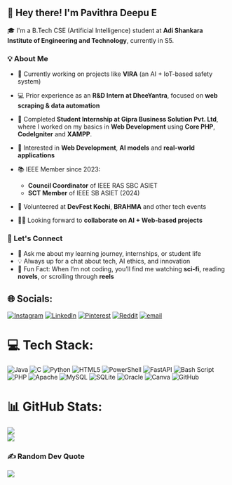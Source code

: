 ## 👋 Hey there! I'm Pavithra Deepu E

🎓 I'm a B.Tech CSE (Artificial Intelligence) student at **Adi Shankara Institute of Engineering and Technology**, currently in S5.

### 💡 About Me

* 🔭 Currently working on projects like **VIRA** (an AI + IoT-based safety system)
* 💻 Prior experience as an **R\&D Intern at DheeYantra**, focused on **web scraping & data automation**
* 💼 Completed **Student Internship at Gipra Business Solution Pvt. Ltd**, where I worked on my basics in **Web Development** using **Core PHP**, **CodeIgniter** and **XAMPP**.
* 🤖 Interested in **Web Development**, **AI models** and **real-world applications**
* 📚 IEEE Member since 2023:

  * **Council Coordinator** of IEEE RAS SBC ASIET
  * **SCT Member** of IEEE SB ASIET (2024)
* 🙌 Volunteered at **DevFest Kochi**, **BRAHMA** and other tech events
* 👩‍💻 Looking forward to **collaborate on AI + Web-based projects**


### 🤝 Let's Connect

* 💬 Ask me about my learning journey, internships, or student life
* 💡 Always up for a chat about tech, AI ethics, and innovation
* 📌 Fun Fact: When I’m not coding, you’ll find me watching **sci-fi**, reading **novels**, or scrolling through **reels**


## 🌐 Socials:
[![Instagram](https://img.shields.io/badge/Instagram-%23E4405F.svg?logo=Instagram&logoColor=white)](https://instagram.com/paviiithraaa._ ) [![LinkedIn](https://img.shields.io/badge/LinkedIn-%230077B5.svg?logo=linkedin&logoColor=white)](www.linkedin.com/in/pavithra-deepu-e) [![Pinterest](https://img.shields.io/badge/Pinterest-%23E60023.svg?logo=Pinterest&logoColor=white)](https://pinterest.com/PavithraDeepu) [![Reddit](https://img.shields.io/badge/Reddit-%23FF4500.svg?logo=Reddit&logoColor=white)](https://reddit.com/user/blahblahcom) [![email](https://img.shields.io/badge/Email-D14836?logo=gmail&logoColor=white)](mailto:pavithradeepuework@gmail.com) 

# 💻 Tech Stack:
![Java](https://img.shields.io/badge/java-%23ED8B00.svg?style=for-the-badge&logo=openjdk&logoColor=white) ![C](https://img.shields.io/badge/c-%2300599C.svg?style=for-the-badge&logo=c&logoColor=white) ![Python](https://img.shields.io/badge/python-3670A0?style=for-the-badge&logo=python&logoColor=ffdd54) ![HTML5](https://img.shields.io/badge/html5-%23E34F26.svg?style=for-the-badge&logo=html5&logoColor=white) ![PowerShell](https://img.shields.io/badge/PowerShell-%235391FE.svg?style=for-the-badge&logo=powershell&logoColor=white) ![FastAPI](https://img.shields.io/badge/FastAPI-005571?style=for-the-badge&logo=fastapi) ![Bash Script](https://img.shields.io/badge/bash_script-%23121011.svg?style=for-the-badge&logo=gnu-bash&logoColor=white) ![PHP](https://img.shields.io/badge/php-%23777BB4.svg?style=for-the-badge&logo=php&logoColor=white) ![Apache](https://img.shields.io/badge/apache-%23D42029.svg?style=for-the-badge&logo=apache&logoColor=white) ![MySQL](https://img.shields.io/badge/mysql-4479A1.svg?style=for-the-badge&logo=mysql&logoColor=white) ![SQLite](https://img.shields.io/badge/sqlite-%2307405e.svg?style=for-the-badge&logo=sqlite&logoColor=white) ![Oracle](https://img.shields.io/badge/Oracle-F80000?style=for-the-badge&logo=oracle&logoColor=white) ![Canva](https://img.shields.io/badge/Canva-%2300C4CC.svg?style=for-the-badge&logo=Canva&logoColor=white) ![GitHub](https://img.shields.io/badge/github-%23121011.svg?style=for-the-badge&logo=github&logoColor=white)
# 📊 GitHub Stats:
![](https://nirzak-streak-stats.vercel.app/?user=pavithradeepue&theme=dark&hide_border=false)<br/>
![](https://github-readme-stats.vercel.app/api/top-langs/?username=pavithradeepue&theme=dark&hide_border=false&include_all_commits=false&count_private=false&layout=compact)

### ✍️ Random Dev Quote
![](https://quotes-github-readme.vercel.app/api?type=vetical&theme=radical)

